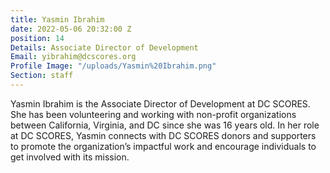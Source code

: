 ```yaml
---
title: Yasmin Ibrahim
date: 2022-05-06 20:32:00 Z
position: 14
Details: Associate Director of Development
Email: yibrahim@dcscores.org
Profile Image: "/uploads/Yasmin%20Ibrahim.png"
Section: staff
---
```


Yasmin Ibrahim is the Associate Director of Development at DC SCORES. She has been volunteering and working with non-profit organizations between California, Virginia, and DC since she was 16 years old. In her role at DC SCORES, Yasmin connects with DC SCORES donors and supporters to promote the organization’s impactful work and encourage individuals to get involved with its mission.